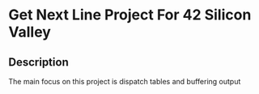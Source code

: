 # Get Next Line Project For 42 Silicon Valley

## Description
<p>The main focus on this project is dispatch tables and buffering output</p>

